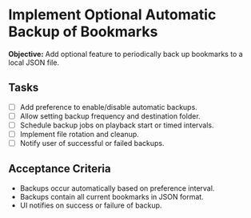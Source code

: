 # Implement Optional Automatic Backup of Bookmarks

**Objective:** Add optional feature to periodically back up bookmarks to a local JSON file.

## Tasks
- [ ] Add preference to enable/disable automatic backups.
- [ ] Allow setting backup frequency and destination folder.
- [ ] Schedule backup jobs on playback start or timed intervals.
- [ ] Implement file rotation and cleanup.
- [ ] Notify user of successful or failed backups.

## Acceptance Criteria
- Backups occur automatically based on preference interval.
- Backups contain all current bookmarks in JSON format.
- UI notifies on success or failure of backup.
